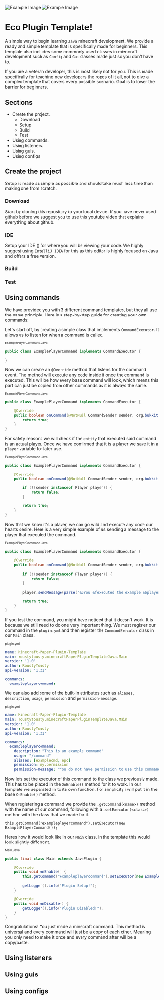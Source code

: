 ![Example Image](https://drive.google.com/uc?id=1IuaC1EM4jDvfGbYjnJfzGUuapCLirWcD)
![Example Image](https://drive.google.com/file/d/1IuaC1EM4jDvfGbYjnJfzGUuapCLirWcD/view?usp=sharing)
# Eco Plugin Template!

A simple way to begin learning `Java` minecraft development. We provide a ready and simple template
that is specifically made for beginners. This template also includes some commonly used classes in miencraft
development such as `Config` and `Gui` classes made just so you don't have to.

If you are a veteran developer, this is most likely not for you. This is made specifically for teaching new
developers the ropes of it all, not to give a complex template that covers every possible scenario. Goal is to
lower the barrier for beginners.

## Sections
- Create the project.
  - Download
  - Setup
  - Build
  - Test
- Using commands.
- Using listeners.
- Using guis.
- Using configs.

## Create the project

Setup is made as simple as possible and should take much less time than making one from scratch.

### Download

Start by cloning this repository to your local device. If you have never used github before we suggest you to use this youtube video that explains everything about github.

### IDE

Setup your IDE () for where you will be viewing your code. We highly suggest using `IntelliJ IDEA` for this
as this editor is highly focused on Java and offers a free version.

### Build



### Test


## Using commands

We have provided you with 3 different command templates, but they all use the same principle.
Here is a step-by-step guide for creating your own commands:

Let's start off, by creating a simple class that implements `CommandExecutor`. It allows us to listen for when
a command is called.

<sub><sub>ExamplePlayerCommand.Java</sub>
```java
public class ExamplePlayerCommand implements CommandExecutor {

}
```

Now we can create an `@Override` method that listens for the command event. The method will execute any
code inside it once the command is executed. This will be how every base command will look, which means
this part can just be copied from other commands as it is always the same.

<sub><sub>ExamplePlayerCommand.Java</sub>
```java
public class ExamplePlayerCommand implements CommandExecutor {

    @Override
    public boolean onCommand(@NotNull CommandSender sender, org.bukkit.command.@NotNull Command command, @NotNull String title, @NotNull String[] strings) {
        return true;
    }
}
```

For safety reasons we will check if the `entity` that executed said command is an actual player. Once we
have confirmed that it is a player we save it in a `player` variable for later use.

<sub><sub>ExamplePlayerCommand.Java</sub>
```java
public class ExamplePlayerCommand implements CommandExecutor {

    @Override
    public boolean onCommand(@NotNull CommandSender sender, org.bukkit.command.@NotNull Command command, @NotNull String title, @NotNull String[] strings) {

        if (!(sender instanceof Player player)) {
            return false;
        }

        return true;
    }
}
```

Now that we know it's a player, we can go wild and execute any code our hearts desire. Here is a very simple
example of us sending a message to the player that executed the command.

<sub><sub>ExamplePlayerCommand.Java</sub>
```java
public class ExamplePlayerCommand implements CommandExecutor {
    
    @Override
    public boolean onCommand(@NotNull CommandSender sender, org.bukkit.command.@NotNull Command command, @NotNull String title, @NotNull String[] strings) {
        
        if (!(sender instanceof Player player)) {
            return false;
        }
        
        player.sendMessage(parse("&6You &fexecuted the example &6player &fcommand!"));

        return true;
    }
}
```

If you test the command, you might have noticed that it doesn't work. It is because we still need to do one
very important thing. We must register our command in the `plugin.yml` and then register the
`CommandExecutor` class in our `Main` class.

<sub><sub>plugin.yml</sub>
```yml
name: Minecraft-Paper-Plugin-Template
main: roustytousty.minecraftPaperPluginTemplateJava.Main
version: '1.0'
author: RoustyTousty
api-version: '1.21'

commands:
  exampleplayercommand:
```

We can also add some of the built-in attributes such as `aliases`, `description`, `usage`, `permission`
and `permission-message`.

<sub><sub>plugin.yml</sub>
```yml
name: Minecraft-Paper-Plugin-Template
main: roustytousty.minecraftPaperPluginTemplateJava.Main
version: '1.0'
author: RoustyTousty
api-version: '1.21'

commands:
  exampleplayercommand:
    description: "This is an example command"
    usage: "/command"
    aliases: [examplecmd, epc]
    permission: my.permission
    permission-message: "You do not have permission to use this command!"
```

Now lets set the executor of this command to the class we previously made. This has to be placed in the
`OnEnable()` method for it to work. In our template we seperated in to its own function. For simplicity i will
put it in the base `OnEnable()` method.

When registering a command we provide the `.getCommand(<name>)` method with the name of our command,
following with a `.setExecutor(<class>)` method with the class that we made for it.

`this.getCommand("exampleplayercommand").setExecutor(new ExamplePlayerCommand());`

Heres how it would look like in our `Main` class. In the template this would look slightly differrent.

<sub><sub>Main.Java</sub>
```java
public final class Main extends JavaPlugin {

    @Override
    public void onEnable() {
        this.getCommand("exampleplayercommand").setExecutor(new ExamplePlayerCommand());
        
        getLogger().info("Plugin Setup!");
    }

    @Override
    public void onDisable() {
        getLogger().info("Plugin Disabled!");
    }
}
```

Congratulations! You just made a minecraft command. This method is universal and every command will just
be a copy of each other. Meaning you only need to make it once and every command after will be a 
copy/paste.

## Using listeners

## Using guis

## Using configs










